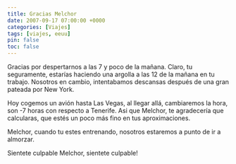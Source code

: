 ```yaml
---
title: Gracias Melchor
date: 2007-09-17 07:00:00 +0000
categories: [Viajes]
tags: [viajes, eeuu]
pin: false
toc: false
---
```

Gracias por despertarnos a las 7 y poco de la mañana. Claro, tu seguramente, estarías haciendo una argolla a las 12 de la mañana en tu trabajo. Nosotros en cambio, intentabamos descansas después de una gran pateada por New York.

Hoy cogemos un avión hasta Las Vegas, al llegar allá, cambiaremos la hora, son -7 horas con respecto a Tenerife. Asi que Melchor, te agradecería que calcularas, que estés un poco más fino en tus aproximaciones.

Melchor, cuando tu estes entrenando, nosotros estaremos a punto de ir a almorzar.

Sientete culpable Melchor, sientete culpable!